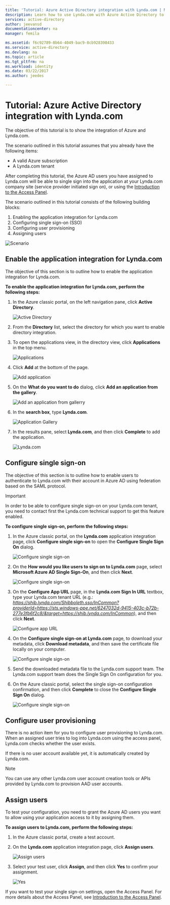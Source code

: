 ```yaml
---
title: 'Tutorial: Azure Active Directory integration with Lynda.com | Microsoft Docs'
description: Learn how to use Lynda.com with Azure Active Directory to enable single sign-on, automated provisioning, and more!
services: active-directory
author: jeevansd
documentationcenter: na
manager: femila

ms.assetid: f6c92789-8b64-4049-bac9-8cb928398433
ms.service: active-directory
ms.devlang: na
ms.topic: article
ms.tgt_pltfrm: na
ms.workload: identity
ms.date: 03/22/2017
ms.author: jeedes

---
```

# Tutorial: Azure Active Directory integration with Lynda.com
The objective of this tutorial is to show the integration of Azure and Lynda.com.  

The scenario outlined in this tutorial assumes that you already have the following items:

* A valid Azure subscription
* A Lynda.com tenant

After completing this tutorial, the Azure AD users you have assigned to Lynda.com will be able to single sign into the application at your Lynda.com company site (service provider initiated sign on), or using the [Introduction to the Access Panel](active-directory-saas-access-panel-introduction.md).

The scenario outlined in this tutorial consists of the following building blocks:

1. Enabling the application integration for Lynda.com
2. Configuring single sign-on (SSO)
3. Configuring user provisioning
4. Assigning users

![Scenario](./media/active-directory-saas-lynda-tutorial/IC781046.png "Scenario")

## Enable the application integration for Lynda.com
The objective of this section is to outline how to enable the application integration for Lynda.com.

**To enable the application integration for Lynda.com, perform the following steps:**

1. In the Azure classic portal, on the left navigation pane, click **Active Directory**.
   
   ![Active Directory](./media/active-directory-saas-lynda-tutorial/IC700993.png "Active Directory")
2. From the **Directory** list, select the directory for which you want to enable directory integration.
3. To open the applications view, in the directory view, click **Applications** in the top menu.
   
   ![Applications](./media/active-directory-saas-lynda-tutorial/IC700994.png "Applications")
4. Click **Add** at the bottom of the page.
   
   ![Add application](./media/active-directory-saas-lynda-tutorial/IC749321.png "Add application")
5. On the **What do you want to do** dialog, click **Add an application from the gallery**.
   
   ![Add an application from gallerry](./media/active-directory-saas-lynda-tutorial/IC749322.png "Add an application from gallerry")
6. In the **search box**, type **Lynda.com**.
   
   ![Application Gallery](./media/active-directory-saas-lynda-tutorial/IC777524.png "Application Gallery")
7. In the results pane, select **Lynda.com**, and then click **Complete** to add the application.
   
   ![Lynda.com](./media/active-directory-saas-lynda-tutorial/IC777525.png "Lynda.com")
   
## Configure single sign-on

The objective of this section is to outline how to enable users to authenticate to Lynda.com with their account in Azure AD using federation based on the SAML protocol.

>[!IMPORTANT]
>In order to be able to configure single sign-on on your Lynda.com tenant, you need to contact first the Lynda.com technical support to get this feature enabled. 
> 

**To configure single sign-on, perform the following steps:**

1. In the Azure classic portal, on the **Lynda.com** application integration page, click **Configure single sign-on** to open the **Configure Single Sign On** dialog.
   
   ![Configure single sign-on](./media/active-directory-saas-lynda-tutorial/IC777526.png "Configure single sign-on")
2. On the **How would you like users to sign on to Lynda.com** page, select **Microsoft Azure AD Single Sign-On**, and then click **Next**.
   
   ![Configure single sign-on](./media/active-directory-saas-lynda-tutorial/IC777527.png "Configure single sign-on")
3. On the **Configure App URL** page, in the **Lynda.com Sign In URL** textbox, type your Lynda.com tenant URL (e.g.: *https://shib.lynda.com/Shibboleth.sso/InCommon?providerId=https://sts.windows-ppe.net/6247032d-9415-403c-b72b-277e3fb6f2c8/&target=https://shib.lynda.com/InCommon*), and then click **Next**.
   
   ![Configure app URL](./media/active-directory-saas-lynda-tutorial/IC781047.png "Configure app URL")
4. On the **Configure single sign-on at Lynda.com** page, to download your metadata, click **Download metadata**, and then save the certificate file locally on your computer.
   
   ![Configure single sign-on](./media/active-directory-saas-lynda-tutorial/IC777529.png "Configure single sign-on")
5. Send the downloaded metadata file to the Lynda.com support team. The Lynda.com support team does the Single Sign On configuration for you.
6. On the Azure classic portal, select the single sign-on configuration confirmation, and then click **Complete** to close the **Configure Single Sign On** dialog.
   
   ![Configure single sign-on](./media/active-directory-saas-lynda-tutorial/IC777530.png "Configure single sign-on")
   
## Configure user provisioning

There is no action item for you to configure user provisioning to Lynda.com.  
When an assigned user tries to log into Lynda.com using the access panel, Lynda.com checks whether the user exists.  

If there is no user account available yet, it is automatically created by Lynda.com.

>[!NOTE]
>You can use any other Lynda.com user account creation tools or APIs provided by Lynda.com to provision AAD user accounts. 
> 

## Assign users
To test your configuration, you need to grant the Azure AD users you want to allow using your application access to it by assigning them.

**To assign users to Lynda.com, perform the following steps:**

1. In the Azure classic portal, create a test account.
2. On the **Lynda.com** application integration page, click **Assign users**.
   
   ![Assign users](./media/active-directory-saas-lynda-tutorial/IC777531.png "Assign users")
3. Select your test user, click **Assign**, and then click **Yes** to confirm your assignment.
   
   ![Yes](./media/active-directory-saas-lynda-tutorial/IC767830.png "Yes")

If you want to test your single sign-on settings, open the Access Panel. For more details about the Access Panel, see [Introduction to the Access Panel](active-directory-saas-access-panel-introduction.md).

